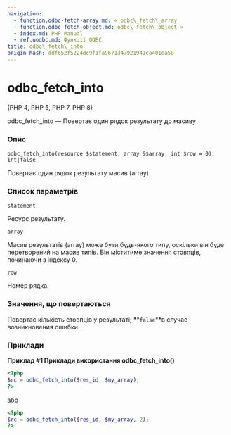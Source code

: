 ```yaml
---
navigation:
  - function.odbc-fetch-array.md: « odbc\_fetch\_array
  - function.odbc-fetch-object.md: odbc\_fetch\_object »
  - index.md: PHP Manual
  - ref.uodbc.md: Функції ODBC
title: odbc\_fetch\_into
origin_hash: ddf652f5224dc9f1fa9671347921941ca401ea50
---
```

# odbc\_fetch\_into

(PHP 4, PHP 5, PHP 7, PHP 8)

odbc\_fetch\_into — Повертає один рядок результату до масиву

### Опис

```methodsynopsis
odbc_fetch_into(resource $statement, array &$array, int $row = 0): int|false
```

Повертає один рядок результату масив (array).

### Список параметрів

`statement`

Ресурс результату.

`array`

Масив результатів (array) може бути будь-якого типу, оскільки він буде перетворений на масив типів. Він міститиме значення стовпців, починаючи з індексу 0.

`row`

Номер рядка.

### Значення, що повертаються

Повертає кількість стовпців у результаті; \*\*`false`\*\*в случае возникновения ошибки.

### Приклади

**Приклад #1 Приклади використання **odbc\_fetch\_into()****

```php
<?php
$rc = odbc_fetch_into($res_id, $my_array);
?>
```

або

```php
<?php
$rc = odbc_fetch_into($res_id, $my_array, 2);
?>
```
